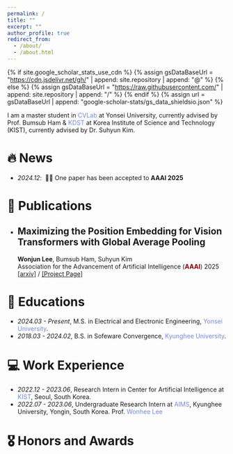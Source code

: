 ```yaml
---
permalink: /
title: ""
excerpt: ""
author_profile: true
redirect_from: 
  - /about/
  - /about.html
---
```


{% if site.google_scholar_stats_use_cdn %}
{% assign gsDataBaseUrl = "https://cdn.jsdelivr.net/gh/" | append: site.repository | append: "@" %}
{% else %}
{% assign gsDataBaseUrl = "https://raw.githubusercontent.com/" | append: site.repository | append: "/" %}
{% endif %}
{% assign url = gsDataBaseUrl | append: "google-scholar-stats/gs_data_shieldsio.json" %}

<span class='anchor' id='about-me'></span>

I am a master student in <a href="https://cvlab.yonsei.ac.kr/" style="color: #7289da; text-decoration: none;">CVLab</a> at Yonsei University, currently advised by Prof. Bumsub Ham & <a href="https://kdst.re.kr/" style="color: #7289da; text-decoration: none;">KDST</a> at Korea Institute of Science and Technology (KIST), currently advised by Dr. Suhyun Kim.

# 🔥 News
- *2024.12*: &nbsp;🎉🎉 One paper has been accepted to **AAAI 2025**  

# 📝 Publications 

* ## Maximizing the Position Embedding for Vision Transformers with Global Average Pooling <br>
   **Wonjun Lee**, Bumsub Ham, Suhyun Kim <br>
   Association for the Advancement of Artificial Intelligence (<span style="color:darkred">**AAAI**</span>) 2025  <br>
   [[arxiv]](https://arxiv.org/abs/2502.02919) / [[Project Page]](https://velpegor.github.io/MPVG) 

# 📖 Educations
- *2024.03 - Present*, M.S. in Electrical and Electronic Engineering, <a href="https://www.yonsei.ac.kr/en_sc/index.jsp" style="color: #7289da; text-decoration: none;">Yonsei University</a>.
- *2018.03 - 2024.02*, B.S. in Sofeware Convergence, <a href="[https://www.kaist.ac.kr/en/](https://www.khu.ac.kr/eng/user/main/view.do)" style="color: #7289da; text-decoration: none;">Kyunghee University</a>.

# 💻 Work Experience
- *2022.12 - 2023.06*, Research Intern in Center for Artificial Intelligence at <a href="https://www.kist.re.kr/eng/index.do" style="color: #7289da; text-decoration: none;">KIST</a>, Seoul, South Korea. 
- *2022.07 - 2023.06*, Undergraduate Research Intern at <a href="https://sites.google.com/view/khu-aims/home/" style="color: #7289da; text-decoration: none;">AIMS</a>, Kyunghee University, Yongin, South Korea. Prof. <a href="https://wonhee-lee.github.io/aboutme/" style="color: #7289da; text-decoration: none;">Wonhee Lee</a>

# 🎖 Honors and Awards

